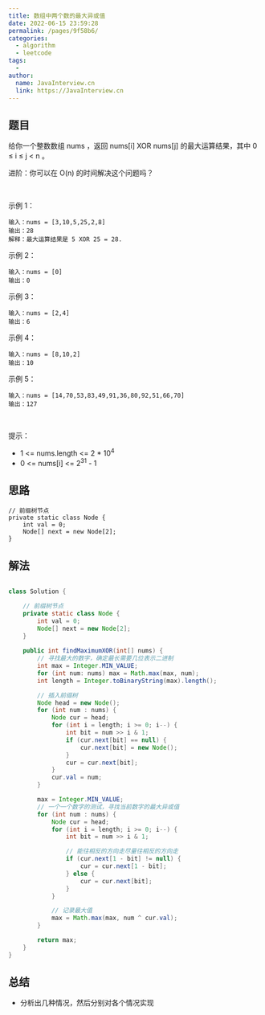 ```yaml
---
title: 数组中两个数的最大异或值
date: 2022-06-15 23:59:28
permalink: /pages/9f58b6/
categories:
  - algorithm
  - leetcode
tags:
  - 
author: 
  name: JavaInterview.cn
  link: https://JavaInterview.cn
---
```


## 题目
给你一个整数数组 nums ，返回 nums[i] XOR nums[j] 的最大运算结果，其中 0 ≤ i ≤ j < n 。

进阶：你可以在 O(n) 的时间解决这个问题吗？

 

示例 1：

    输入：nums = [3,10,5,25,2,8]
    输出：28
    解释：最大运算结果是 5 XOR 25 = 28.
示例 2：

    输入：nums = [0]
    输出：0
示例 3：

    输入：nums = [2,4]
    输出：6
示例 4：

    输入：nums = [8,10,2]
    输出：10
示例 5：

    输入：nums = [14,70,53,83,49,91,36,80,92,51,66,70]
    输出：127
 

提示：

- 1 <= nums.length <= 2 * 10<sup>4</sup>
- 0 <= nums[i] <= 2<sup>31</sup> - 1



## 思路

    
    // 前缀树节点
    private static class Node {
        int val = 0;
        Node[] next = new Node[2];
    }
    

## 解法
```java

class Solution {

    // 前缀树节点
    private static class Node {
        int val = 0;
        Node[] next = new Node[2];
    }
    
    public int findMaximumXOR(int[] nums) {
        // 寻找最大的数字，确定最长需要几位表示二进制
        int max = Integer.MIN_VALUE;
        for (int num: nums) max = Math.max(max, num);
        int length = Integer.toBinaryString(max).length();

        // 插入前缀树
        Node head = new Node();
        for (int num : nums) {
            Node cur = head;
            for (int i = length; i >= 0; i--) {
                int bit = num >> i & 1;
                if (cur.next[bit] == null) {
                    cur.next[bit] = new Node();
                }
                cur = cur.next[bit];
            }
            cur.val = num;
        }

        max = Integer.MIN_VALUE;
        // 一个一个数字的测试，寻找当前数字的最大异或值
        for (int num : nums) {
            Node cur = head;
            for (int i = length; i >= 0; i--) {
                int bit = num >> i & 1;

                // 能往相反的方向走尽量往相反的方向走
                if (cur.next[1 - bit] != null) {
                    cur = cur.next[1 - bit];
                } else {
                    cur = cur.next[bit];
                }
            }

            // 记录最大值
            max = Math.max(max, num ^ cur.val);
        }

        return max;
    }
}

```

## 总结

- 分析出几种情况，然后分别对各个情况实现 
